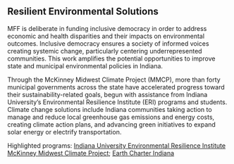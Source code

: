 ## Resilient Environmental Solutions

MFF is deliberate in funding inclusive democracy in order to address economic and health disparities and their impacts on environmental outcomes. Inclusive democracy ensures a society of informed voices creating systemic change, particularly centering underrepresented communities. This work amplifies the potential opportunities to improve state and municipal environmental policies in Indiana.

Through the McKinney Midwest Climate Project (MMCP), more than forty municipal governments across the state have accelerated progress toward their sustainability-related goals, begun with assistance from Indiana University’s Environmental Resilience Institute (ERI) programs and students. Climate change solutions include Indiana communities taking action to manage and reduce local greenhouse gas emissions and energy costs, creating climate action plans, and advancing green initiatives to expand solar energy or electrify transportation.

Highlighted programs: <a class="link" target=”_blank” href="https://eri.iu.edu/climate-project/climate-fellows/index.html">Indiana University Environmental Resilience Institute McKinney Midwest Climate Project</a>; <a class="link" target=”_blank” href="https://www.earthcharterindiana.org/">Earth Charter Indiana</a>
